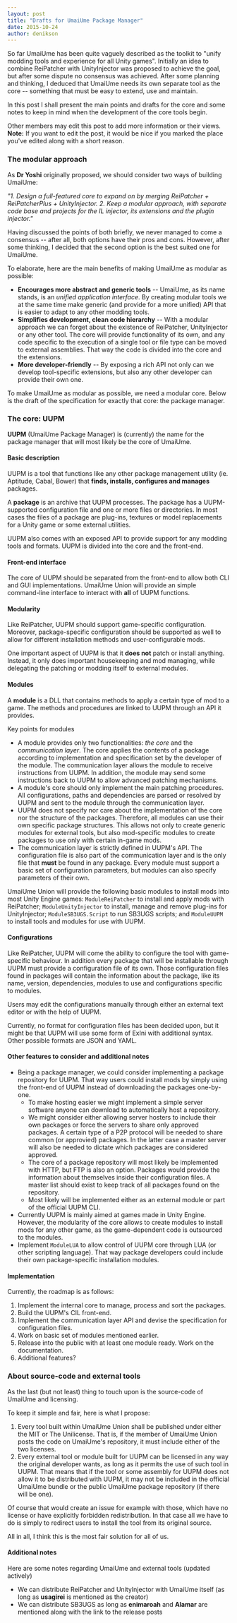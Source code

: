 ```yaml
---
layout: post
title: "Drafts for UmaiUme Package Manager"
date: 2015-10-24
author: denikson
---
```


So far UmaiUme has been quite vaguely described as the toolkit to "unify modding tools and experience for all Unity games". Initially an idea to combine ReiPatcher with UnityInjector was proposed to achieve the goal, but after some dispute no consensus was achieved.
After some planning and thinking, I deduced that UmaiUme needs its own separate tool as the core -- something that must be easy to extend, use and maintain.

In this post I shall present the main points and drafts for the core and some notes to keep in mind when the development of the core tools begin.

Other members may edit this post to add more information or their views.
**Note:** If you want to edit the post, it would be nice if you marked the place you've edited along with a short reason.

<!--more-->

### The modular approach

As **Dr Yoshi** originally proposed, we should consider two ways of building UmaiUme:

*"1. Design a full-featured core to expand on by merging ReiPatcher + ReiPatcherPlus + UnityInjector.
2. Keep a modular approach, with separate code base and projects for the IL injector, its extensions and the plugin injector."*

Having discussed the points of both briefly, we never managed to come a consensus -- after all, both options have their pros and cons.
However, after some thinking, I decided that the second option is the best suited one for UmaiUme.

To elaborate, here are the main benefits of making UmaiUme as modular as possible:

* **Encourages more abstract and generic tools** -- UmaiUme, as its name stands, is an *unified application interface*. By creating modular tools we at the same time make generic (and provide for a more unified) API that is easier to adapt to any other modding tools.
* **Simplifies development, clean code hierarchy** -- With a modular approach we can forget about the existence of ReiPatcher, UnityInjector or any other tool. The core will provide functionality of its own, and any code specific to the execution of a single tool or file type can be moved to external assemblies. That way the code is divided into the core and the extensions.
* **More developer-friendly** -- By exposing a rich API not only can we develop tool-specific extensions, but also any other developer can provide their own one.

To make UmaiUme as modular as possible, we need a modular core.
Below is the draft of the specification for exactly that core: the package manager.

### The core: UUPM

**UUPM** (UmaiUme Package Manager) is (currently) the name for the package manager that will most likely be the core of UmaiUme.

#### **Basic description**

UUPM is a tool that functions like any other package management utility (ie. Aptitude, Cabal, Bower) that **finds, installs, configures and manages** packages. 

A **package** is an archive that UUPM processes. The package has a UUPM-supported configuration file and one or more files or directories. In most cases the files of a package are plug-ins, textures or model replacements for a Unity game or some external utilities.

UUPM also comes with an exposed API to provide support for any modding tools and formats. UUPM is divided into the core and the front-end.

#### **Front-end interface**

The core of UUPM should be separated from the front-end to allow both CLI and GUI implementations. UmaiUme Union will provide an simple command-line interface to interact with **all** of UUPM functions.

#### **Modularity**

Like ReiPatcher, UUPM should support game-specific configuration. Moreover, package-specific configuration should be supported as well to allow for different installation methods and user-configurable mods.

One important aspect of UUPM is that it **does not** patch or install anything. Instead, it only does important housekeeping and mod managing, while delegating the patching or modding itself to external modules.

#### **Modules**

A **module** is a DLL that contains methods to apply a certain type of mod to a game. The methods and procedures are linked to UUPM through an API it provides.

Key points for modules

* A module provides only two functionalities: *the core*  and the *communication layer*. The core applies the contents of a package according to implementation and specification set by the developer of the module. The communication layer allows the module to receive instructions from UUPM. In addition, the module may send some instructions back to UUPM to allow advanced patching mechanisms.
* A module's core should only implement the main patching procedures. All configurations, paths and dependencies are parsed or resolved by UUPM and sent to the module through the communication layer.
* UUPM does not specify nor care about the implementation of the core nor the structure of the packages. Therefore, all modules can use their own specific package structures. This allows not only to create generic modules for external tools, but also mod-specific modules to create packages to use only with certain in-game mods.
* The communication layer is strictly defined in UUPM's API. The configuration file is also part of the communication layer and is the only file that **must** be found in any package. Every module must support a basic set of configuration parameters, but modules can also specify parameters of their own.

UmaiUme Union will provide the following basic modules to install mods into most Unity Engine games: `ModuleReiPatcher` to install and apply mods with ReiPatcher; `ModuleUnityInjector` to install, manage and remove plug-ins for UnityInjector; `ModuleSB3UGS.Script` to run SB3UGS scripts; and `ModuleUUPM` to install tools and modules for use with UUPM.

#### **Configurations**

Like ReiPatcher, UUPM will come the ability to configure the tool with game-specific behaviour. In addition every package that will be installable through UUPM must provide a configuration file of its own. Those configuration files found in packages will contain the information about the package, like its name, version, dependencies, modules to use and configurations specific to modules.

Users may edit the configurations manually through either an external text editor or with the help of UUPM.

Currently, no format for configuration files has been decided upon, but it might be that UUPM will use some form of ExIni with additional syntax.
Other possible formats are JSON and YAML.

#### **Other features to consider and additional notes**

* Being a package manager, we could consider implementing a package repository for UUPM. That way users could install mods by simply using the front-end of UUPM instead of downloading the packages one-by-one.
	* To make hosting easier we might implement a simple server software anyone can download to automatically host a repository.
	* We might consider either allowing server hosters to include their own packages or force the servers to share only approved packages. A certain type of a P2P protocol will be needed to share common (or approvied) packages. In the latter case a master server will also be needed to dictate which packages are considered approved.
	* The core of a package repository will most likely be implemented with HTTP, but FTP is also an option. Packages would provide the information about themselves inside their configuration files. A master list should exist to keep track of all packages found on the repository.
	* Most likely will be implemented either as an external module or part of the official UUPM CLI.
* Currently UUPM is mainly aimed at games made in Unity Engine. However, the modularity of the core allows to create modules to install mods for any other game, as the game-dependent code is outsourced to the modules.
* Implement `ModuleLUA` to allow control of UUPM core through LUA (or other scripting language). That way package developers could include their own package-specific installation modules.

#### **Implementation**

Currently, the roadmap is as follows:

1. Implement the internal core to manage, process and sort the packages.
2. Build the UUPM's CIL front-end.
3. Implement the communication layer API and devise the specification for configuration files.
4. Work on basic set of modules mentioned earlier.
5. Release into the public with at least one module ready. Work on the documentation.
6. Additional features?

### About source-code and external tools

As the last (but not least) thing to touch upon is the source-code of UmaiUme and licensing.

To keep it simple and fair, here is what I propose:

1. Every tool built within UmaiUme Union shall be published under either the MIT or The Unilicense. That is, if the member of UmaiUme Union posts the code on UmaiUme's repository, it must include either of the two licenses.
2. Every external tool or module built for UUPM can be licensed in any way the original developer wants, as long as it permits the use of such tool in UUPM. That means that if the tool or some assembly for UUPM does not allow it to be distributed with UUPM, it may not be included in the official UmaiUme bundle or the public UmaiUme package repository (if there will be one).

Of course that would create an issue for example with those, which have no license or have explicitly forbidden redistribution. In that case all we have to do is simply to redirect users to install the tool from its original source.

All in all, I think this is the most fair solution for all of us.

#### **Additional notes**

Here are some notes regarding UmaiUme and external tools (updated actively)

* We can distribute ReiPatcher and UnityInjector with UmaiUme itself (as long as **usagirei** is mentioned as the creator)
* We can distribute SB3UGS as long as **enimaroah** and **Alamar** are mentioned along with the link to the release posts